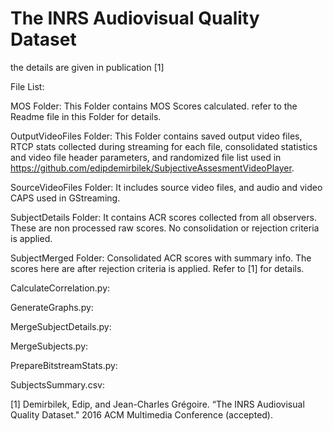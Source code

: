 # The INRS Audiovisual Quality Dataset

the details are given in publication [1]

File List:

MOS Folder: This Folder contains MOS Scores calculated. refer to the Readme file in this Folder for details.

OutputVideoFiles Folder: This Folder contains saved output video files, RTCP stats collected during streaming for each file, consolidated statistics and video file header parameters, and randomized file list used in https://github.com/edipdemirbilek/SubjectiveAssesmentVideoPlayer.

SourceVideoFiles Folder: It includes source video files, and audio and video CAPS used in GStreaming.

SubjectDetails Folder: It contains ACR scores collected from all observers. These are non processed raw scores. No consolidation or rejection criteria is applied.

SubjectMerged Folder: Consolidated ACR scores with summary info. The scores here are after rejection criteria is applied. Refer to [1] for details.

CalculateCorrelation.py:

GenerateGraphs.py:

MergeSubjectDetails.py:

MergeSubjects.py:

PrepareBitstreamStats.py:

SubjectsSummary.csv:

[1] Demirbilek, Edip, and Jean-Charles Grégoire. “The INRS Audiovisual Quality Dataset." 2016 ACM Multimedia Conference (accepted).

